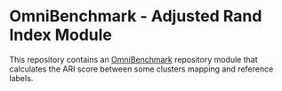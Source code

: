 # OmniBenchmark - Adjusted Rand Index Module

This repository contains an [OmniBenchmark](https://omnibenchmark.org) repository module that calculates the ARI score between some clusters mapping and reference labels.